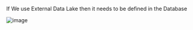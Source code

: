 If We use External Data Lake then it needs to be defined in the Database

![image](https://github.com/user-attachments/assets/06f7a97c-986f-4beb-979a-ff8defc8e741)
